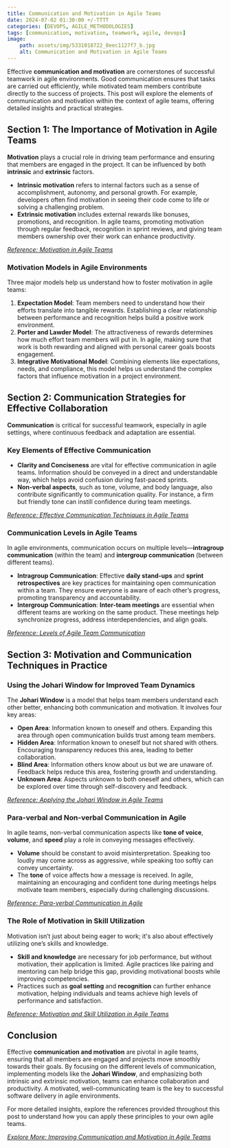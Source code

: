 ```yaml
---
title: Communication and Motivation in Agile Teams 
date: 2024-07-02 01:30:00 +/-TTTT
categories: [DEVOPS, AGILE_METHODOLOGIES]
tags: [communication, motivation, teamwork, agile, devops]
image:
    path: assets/img/5331018722_8eec1127f7_b.jpg
    alt: Communication and Motivation in Agile Teams 
---
```


Effective **communication and motivation** are cornerstones of successful teamwork in agile environments. Good communication ensures that tasks are carried out efficiently, while motivated team members contribute directly to the success of projects. This post will explore the elements of communication and motivation within the context of agile teams, offering detailed insights and practical strategies.

## Section 1: The Importance of Motivation in Agile Teams

**Motivation** plays a crucial role in driving team performance and ensuring that members are engaged in the project. It can be influenced by both **intrinsic** and **extrinsic** factors.

- **Intrinsic motivation** refers to internal factors such as a sense of accomplishment, autonomy, and personal growth. For example, developers often find motivation in seeing their code come to life or solving a challenging problem.
- **Extrinsic motivation** includes external rewards like bonuses, promotions, and recognition. In agile teams, promoting motivation through regular feedback, recognition in sprint reviews, and giving team members ownership over their work can enhance productivity.

*[Reference: Motivation in Agile Teams](https://www.scrum.org/resources/blog/motivating-scrum-teams-my-insights-scrum-master)*

### Motivation Models in Agile Environments

Three major models help us understand how to foster motivation in agile teams:

1. **Expectation Model**: Team members need to understand how their efforts translate into tangible rewards. Establishing a clear relationship between performance and recognition helps build a positive work environment.
2. **Porter and Lawder Model**: The attractiveness of rewards determines how much effort team members will put in. In agile, making sure that work is both rewarding and aligned with personal career goals boosts engagement.
3. **Integrative Motivational Model**: Combining elements like expectations, needs, and compliance, this model helps us understand the complex factors that influence motivation in a project environment.

## Section 2: Communication Strategies for Effective Collaboration

**Communication** is critical for successful teamwork, especially in agile settings, where continuous feedback and adaptation are essential.

### Key Elements of Effective Communication

- **Clarity and Conciseness** are vital for effective communication in agile teams. Information should be conveyed in a direct and understandable way, which helps avoid confusion during fast-paced sprints.
- **Non-verbal aspects**, such as tone, volume, and body language, also contribute significantly to communication quality. For instance, a firm but friendly tone can instill confidence during team meetings.

*[Reference: Effective Communication Techniques in Agile Teams](https://www.scrum.org/resources/blog/agile-principles-effective-communication)*

### Communication Levels in Agile Teams

In agile environments, communication occurs on multiple levels—**intragroup communication** (within the team) and **intergroup communication** (between different teams).

- **Intragroup Communication**: Effective **daily stand-ups** and **sprint retrospectives** are key practices for maintaining open communication within a team. They ensure everyone is aware of each other’s progress, promoting transparency and accountability.
- **Intergroup Communication**: **Inter-team meetings** are essential when different teams are working on the same product. These meetings help synchronize progress, address interdependencies, and align goals.

*[Reference: Levels of Agile Team Communication](https://simpleprogrammer.com/effective-communication-agile-teams/)*

## Section 3: Motivation and Communication Techniques in Practice

### Using the Johari Window for Improved Team Dynamics

The **Johari Window** is a model that helps team members understand each other better, enhancing both communication and motivation. It involves four key areas:

- **Open Area**: Information known to oneself and others. Expanding this area through open communication builds trust among team members.
- **Hidden Area**: Information known to oneself but not shared with others. Encouraging transparency reduces this area, leading to better collaboration.
- **Blind Area**: Information others know about us but we are unaware of. Feedback helps reduce this area, fostering growth and understanding.
- **Unknown Area**: Aspects unknown to both oneself and others, which can be explored over time through self-discovery and feedback.

*[Reference: Applying the Johari Window in Agile Teams](https://medium.com/@agilefreya/using-the-johari-window-to-elevate-your-agile-team-coaching-2e72551b4cb0)*

### Para-verbal and Non-verbal Communication in Agile

In agile teams, non-verbal communication aspects like **tone of voice**, **volume**, and **speed** play a role in conveying messages effectively.

- **Volume** should be constant to avoid misinterpretation. Speaking too loudly may come across as aggressive, while speaking too softly can convey uncertainty.
- The **tone** of voice affects how a message is received. In agile, maintaining an encouraging and confident tone during meetings helps motivate team members, especially during challenging discussions.

*[Reference: Para-verbal Communication in Agile](https://projectbliss.net/paraverbal-communication/)*

### The Role of Motivation in Skill Utilization

Motivation isn’t just about being eager to work; it's also about effectively utilizing one’s skills and knowledge.

- **Skill and knowledge** are necessary for job performance, but without motivation, their application is limited. Agile practices like pairing and mentoring can help bridge this gap, providing motivational boosts while improving competencies.
- Practices such as **goal setting** and **recognition** can further enhance motivation, helping individuals and teams achieve high levels of performance and satisfaction.

*[Reference: Motivation and Skill Utilization in Agile Teams](https://www.scrum.org/resources/blog/agile-principles-motivated-people)*

## Conclusion

Effective **communication and motivation** are pivotal in agile teams, ensuring that all members are engaged and projects move smoothly towards their goals. By focusing on the different levels of communication, implementing models like the **Johari Window**, and emphasizing both intrinsic and extrinsic motivation, teams can enhance collaboration and productivity. A motivated, well-communicating team is the key to successful software delivery in agile environments.

For more detailed insights, explore the references provided throughout this post to understand how you can apply these principles to your own agile teams.

*[Explore More: Improving Communication and Motivation in Agile Teams](https://asana.com/resources/team-communication)*